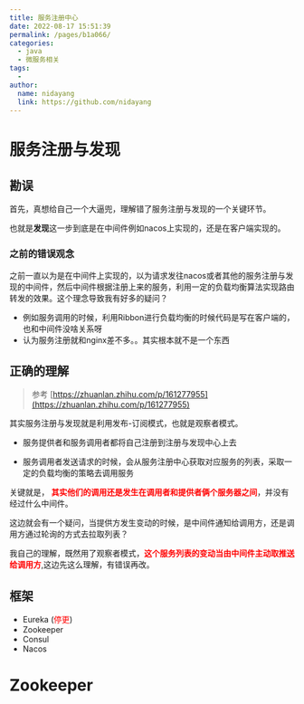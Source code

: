 ```yaml
---
title: 服务注册中心
date: 2022-08-17 15:51:39
permalink: /pages/b1a066/
categories:
  - java
  - 微服务相关
tags:
  - 
author: 
  name: nidayang
  link: https://github.com/nidayang
---
```

# 服务注册与发现

## 勘误

首先，真想给自己一个大逼兜，理解错了服务注册与发现的一个关键环节。

也就是**发现**这一步到底是在中间件例如nacos上实现的，还是在客户端实现的。

### 之前的错误观念

之前一直以为是在中间件上实现的，以为请求发往nacos或者其他的服务注册与发现的中间件，然后中间件根据注册上来的服务，利用一定的负载均衡算法实现路由转发的效果。这个理念导致我有好多的疑问？

- 例如服务调用的时候，利用Ribbon进行负载均衡的时候代码是写在客户端的，也和中间件没啥关系呀
- 认为服务注册就和nginx差不多。。其实根本就不是一个东西

## 正确的理解

>  参考  [https://zhuanlan.zhihu.com/p/161277955](https://zhuanlan.zhihu.com/p/161277955)

其实服务注册与发现就是利用发布-订阅模式，也就是观察者模式。

- 服务提供者和服务调用者都将自己注册到注册与发现中心上去

- 服务调用者发送请求的时候，会从服务注册中心获取对应服务的列表，采取一定的负载均衡的策略去调用服务

关键就是，<font color='red'> **其实他们的调用还是发生在调用者和提供者俩个服务器之间**</font>，并没有经过什么中间件。

这边就会有一个疑问，当提供方发生变动的时候，是中间件通知给调用方，还是调用方通过轮询的方式去拉取列表？ 

我自己的理解，既然用了观察者模式，<font color='red'>**这个服务列表的变动当由中间件主动取推送给调用方**</font>,这边先这么理解，有错误再改。

## 框架

- Eureka (<font color='red'>停更</font>)
- Zookeeper
- Consul
- Nacos

# Zookeeper

